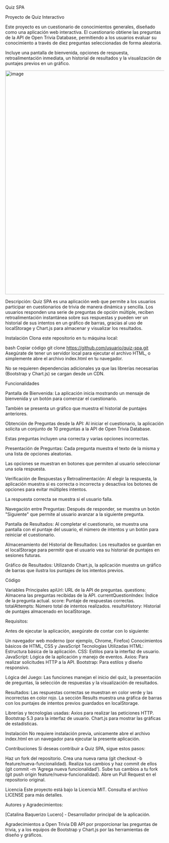 Quiz SPA

Proyecto de Quiz Interactivo

Este proyecto es un cuestionario de conocimientos generales, diseñado como una aplicación web interactiva. 
El cuestionario obtiene las preguntas de la API de Open Trivia Database, permitiendo a los usuarios evaluar su conocimiento a través de diez preguntas seleccionadas de forma aleatoria.


Incluye una pantalla de bienvenida, opciones de respuesta, retroalimentación inmediata, un historial de resultados y la visualización de puntajes previos en un gráfico.


<img width="710" alt="image" src="https://github.com/user-attachments/assets/db771ccc-4a63-473b-9d66-20eee1b3228f">


Descripción:
Quiz SPA es una aplicación web que permite a los usuarios participar en cuestionarios de trivia de manera dinámica y sencilla. Los usuarios responden una serie de preguntas de opción múltiple, reciben retroalimentación instantánea sobre sus respuestas y pueden ver un historial de sus intentos en un gráfico de barras, gracias al uso de localStorage y Chart.js para almacenar y visualizar los resultados.

Instalación
Clona este repositorio en tu máquina local:

bash
Copiar código
git clone https://github.com/usuario/quiz-spa.git
Asegúrate de tener un servidor local para ejecutar el archivo HTML, o simplemente abre el archivo index.html en tu navegador.

No se requieren dependencias adicionales ya que las librerías necesarias (Bootstrap y Chart.js) se cargan desde un CDN.

Funcionalidades

Pantalla de Bienvenida: La aplicación inicia mostrando un mensaje de bienvenida y un botón para comenzar el cuestionario. 

También se presenta un gráfico que muestra el historial de puntajes anteriores.

Obtención de Preguntas desde la API: Al iniciar el cuestionario, la aplicación solicita un conjunto de 10 preguntas a la API de Open Trivia Database.

Estas preguntas incluyen una correcta y varias opciones incorrectas.

Presentación de Preguntas: Cada pregunta muestra el texto de la misma y una lista de opciones aleatorias. 

Las opciones se muestran en botones que permiten al usuario seleccionar una sola respuesta.

Verificación de Respuestas y Retroalimentación: Al elegir la respuesta, la aplicación muestra si es correcta o incorrecta y desactiva los botones de opciones para evitar múltiples intentos. 

La respuesta correcta se muestra si el usuario falla.

Navegación entre Preguntas: Después de responder, se muestra un botón "Siguiente" que permite al usuario avanzar a la siguiente pregunta.

Pantalla de Resultados: Al completar el cuestionario, se muestra una pantalla con el puntaje del usuario, el número de intentos y un botón para reiniciar el cuestionario.

Almacenamiento del Historial de Resultados: Los resultados se guardan en el localStorage para permitir que el usuario vea su historial de puntajes en sesiones futuras.

Gráfico de Resultados: Utilizando Chart.js, la aplicación muestra un gráfico de barras que ilustra los puntajes de los intentos previos.

Código

Variables Principales
apiUrl: URL de la API de preguntas.
questions: Almacena las preguntas recibidas de la API.
currentQuestionIndex: Índice de la pregunta actual.
score: Puntaje de respuestas correctas.
totalAttempts: Número total de intentos realizados.
resultsHistory: Historial de puntajes almacenado en localStorage.


Requisitos:

Antes de ejecutar la aplicación, asegúrate de contar con lo siguiente:

Un navegador web moderno (por ejemplo, Chrome, Firefox)
Conocimientos básicos de HTML, CSS y JavaScript
Tecnologías Utilizadas
HTML: Estructura básica de la aplicación.
CSS: Estilos para la interfaz de usuario.
JavaScript: Lógica de la aplicación y manejo de eventos.
Axios: Para realizar solicitudes HTTP a la API.
Bootstrap: Para estilos y diseño responsivo.


Lógica del Juego: Las funciones manejan el inicio del quiz, la presentación de preguntas, la selección de respuestas y la visualización de resultados.

Resultados:
Las respuestas correctas se muestran en color verde y las incorrectas en color rojo.
La sección Results muestra una gráfica de barras con los puntajes de intentos previos guardados en localStorage.

Librerías y tecnologías usadas:
Axios para realizar las peticiones HTTP.
Bootstrap 5.3 para la interfaz de usuario.
Chart.js para mostrar las gráficas de estadísticas.

Instalación
No requiere instalación previa, unicamente abre el archivo index.html en un navegador para ejecutar la presente aplicación.

Contribuciones
Si deseas contribuir a Quiz SPA, sigue estos pasos:

Haz un fork del repositorio.
Crea una nueva rama (git checkout -b feature/nueva-funcionalidad).
Realiza tus cambios y haz commit de ellos (git commit -m 'Agrega nueva funcionalidad').
Sube tus cambios a tu fork (git push origin feature/nueva-funcionalidad).
Abre un Pull Request en el repositorio original.

Licencia
Este proyecto está bajo la Licencia MIT. Consulta el archivo LICENSE para más detalles.

Autores y Agradecimientos:

[Catalina Baquerizo Lucero] - Desarrollador principal de la aplicación.

Agradecimientos a Open Trivia DB API por proporcionar las preguntas de trivia, y a los equipos de Bootstrap y Chart.js por las herramientas de diseño y gráficos.





